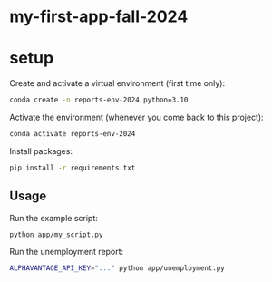 # my-first-app-fall-2024

# setup

Create and activate a virtual environment (first time only):

```sh
conda create -n reports-env-2024 python=3.10
```

Activate the environment (whenever you come back to this project):
```sh
conda activate reports-env-2024
```

Install packages:

```sh
pip install -r requirements.txt
```


## Usage

Run the example script:

```sh
python app/my_script.py
```

Run the unemployment report:

```sh
ALPHAVANTAGE_API_KEY="..." python app/unemployment.py
```